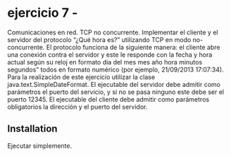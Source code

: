 # ejercicio 7 - 

Comunicaciones en red. TCP no concurrente.
Implementar el cliente y el servidor del protocolo “¿Qué hora es?” utilizando TCP en modo no- concurrente. El protocolo funciona de la siguiente manera: el cliente abre una conexión contra el servidor y este le responde con la fecha y hora actual según su reloj en formato dia del mes mes año hora  minutos  segundos” todos en formato numérico (por ejemplo, 21/09/2013 17:07:34). Para la realización de este ejercicio utilizar la clase java.text.SimpleDateFormat.
El ejecutable del servidor debe admitir como parámetros el puerto del servicio, y si no se pasa ninguno este debe ser el puerto 12345. El ejecutable del cliente debe admitir como parámetros obligatorios la dirección y el puerto del servidor.

## Installation
Ejecutar simplemente.